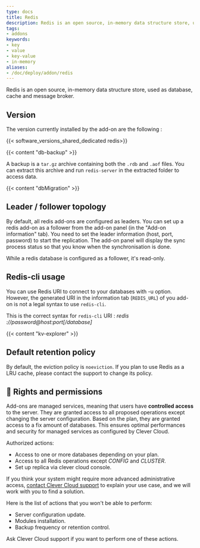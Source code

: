```yaml
---
type: docs
title: Redis
description: Redis is an open source, in-memory data structure store, used as database, cache and message broker
tags:
- addons
keywords:
- key
- value
- key-value
- in-memory
aliases:
- /doc/deploy/addon/redis
---
```


Redis is an open source, in-memory data structure store, used as database, cache and message broker.

## Version

The version currently installed by the add-on are the following :

{{< software_versions_shared_dedicated redis>}}

{{< content "db-backup" >}}

A backup is a `tar.gz` archive containing both the `.rdb` and `.aof` files. You can extract this archive and run `redis-server` in the extracted folder to access data.

{{< content "dbMigration" >}}

## Leader / follower topology

By default, all redis add-ons are configured as leaders. You can set up a redis add-on as a follower from the add-on panel (in the "Add-on information" tab). You need to set the leader
information (host, port, password) to start the replication. The add-on panel will display the sync process status so that you know when the synchronisation is done.

While a redis database is configured as a follower, it's read-only.

## Redis-cli usage

You can use Redis URI to connect to your databases with -u option. However, the generated URI in the information tab (`REDIS_URL`) of you add-on is not a legal syntax to use `redis-cli`.

This is the correct syntax for `redis-cli` URI : *redis ://password@host:port[/database]*

{{< content "kv-explorer" >}}

## Default retention policy

By default, the eviction policy is `noeviction`. If you plan to use Redis as a LRU cache,
please contact the support to change its policy.

## 🔑 Rights and permissions

Add-ons are managed services, meaning that users have **controlled access** to the server. They are granted access to all proposed operations except changing the server configuration. Based on the plan, they are granted access to a fix amount of databases. This ensures optimal performances and security for managed services as configured by Clever Cloud.

Authorized actions:
- Access to one or more databases depending on your plan.
- Access to all Redis operations except *CONFIG* and *CLUSTER*.
- Set up replica via clever cloud console.

If you think your system might require more advanced administrative access, [contact Clever Cloud support](https://console.clever-cloud.com/ticket-center-choice) to explain your use case, and we will work with you to find a solution.

Here is the list of actions that you won't be able to perform:
- Server configuration update.
- Modules installation.
- Backup frequency or retention control.

Ask Clever Cloud support if you want to perform one of these actions.
